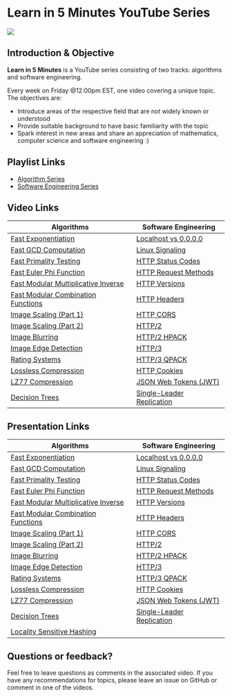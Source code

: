 # Learn in 5 Minutes YouTube Series 
![](https://i.imgur.com/QbnhHsJ.png)

## Introduction & Objective
**Learn in 5 Minutes** is a YouTube series consisting of two tracks: algorithms and software engineering. 

Every week on Friday @12:00pm EST, one video covering a unique topic. The objectives are:
- Introduce areas of the respective field that are not widely known or understood
- Provide suitable background to have basic familiarity with the topic
- Spark interest in new areas and share an appreciation of mathematics, computer science and software engineering :) 

## Playlist Links
- [Algorithm Series](https://www.youtube.com/watch?v=WAzGvZbaAOw&list=PLIRuSslToIDgg3otNlmIFhrNFJ5G4Zkbr)
- [Software Engineering Series](https://www.youtube.com/watch?v=ahYgoV8MDtg&list=PLIRuSslToIDgX7leusWZqzAIQAfvDG1mJ)

## Video Links 
| Algorithms                                                          | Software Engineering                                                |
|---------------------------------------------------------------------|---------------------------------------------------------------------|
| [Fast Exponentiation](https://www.youtube.com/watch?v=WAzGvZbaAOw)  | [Localhost vs 0.0.0.0](https://www.youtube.com/watch?v=ahYgoV8MDtg) |
| [Fast GCD Computation](https://www.youtube.com/watch?v=I-DClW_0bhU) | [Linux Signaling](https://www.youtube.com/watch?v=zXZK3xVLyYc)    |
| [Fast Primality Testing](https://www.youtube.com/watch?v=Yxo9d0HCmmI&list=LL1x8xbTXmulYknwNDyrBImQ&index=3&t=0s)| [HTTP Status Codes](https://www.youtube.com/watch?v=eCzkqTdBjP4)      |
| [Fast Euler Phi Function](https://www.youtube.com/watch?v=a0yI1b5PEaY&list=PLIRuSslToIDgg3otNlmIFhrNFJ5G4Zkbr&index=4) | [HTTP Request Methods](https://www.youtube.com/watch?v=XQLCJa--3rA&list=PLIRuSslToIDgg3otNlmIFhrNFJ5G4Zkbr&index=6)|
| [Fast Modular Multiplicative Inverse](https://www.youtube.com/watch?v=a2SPLj4gKXI&list=PLIRuSslToIDgg3otNlmIFhrNFJ5G4Zkbr&index=5) | [HTTP Versions](https://www.youtube.com/watch?v=RbQBnYN5f7g)|
| [Fast Modular Combination Functions](https://www.youtube.com/watch?v=XQLCJa--3rA&list=PLIRuSslToIDgg3otNlmIFhrNFJ5G4Zkbr&index=6) | [HTTP Headers](https://www.youtube.com/watch?v=1v7RoeXyww4) |
| [Image Scaling (Part 1)](https://www.youtube.com/watch?v=R9mnjPgDCQk&list=PLIRuSslToIDgg3otNlmIFhrNFJ5G4Zkbr&index=8)| [HTTP CORS](https://www.youtube.com/watch?v=MeqQIpmvxMA)|
| [Image Scaling (Part 2)](https://www.youtube.com/watch?v=HQHuQv4a8cU)| [HTTP/2](https://www.youtube.com/watch?v=azbFKQWrhrE&list=PLIRuSslToIDgX7leusWZqzAIQAfvDG1mJ&index=8)|
| [Image Blurring](https://youtu.be/SIhuPb-PLto)| [HTTP/2 HPACK](https://youtu.be/mc-wefMCX8k)|
| [Image Edge Detection](https://www.youtube.com/watch?v=gmrbZOpPeno)| [HTTP/3](https://www.youtube.com/watch?v=aJZeI8w5kAs&feature=youtu.be)|
| [Rating Systems](https://youtu.be/nFKyRDkb60Y)| [HTTP/3 QPACK](https://youtu.be/TQERHcPnTsc)|
| [Lossless Compression](https://youtu.be/RMdzXS_vlJc0) | [HTTP Cookies](https://www.youtube.com/watch?v=EqvUF_tVry0)|
|[LZ77 Compression](https://youtu.be/jVcTrBjI-eE) |[JSON Web Tokens (JWT)](https://www.youtube.com/watch?v=pKrR85YgaRE&feature=youtu.be)|
| [Decision Trees](https://youtu.be/V7OZL94IyWo)| [Single-Leader Replication](https://youtu.be/DwRaksqHdUM)|


## Presentation Links
| Algorithms                                                          | Software Engineering                                                |
|---------------------------------------------------------------------|---------------------------------------------------------------------|
| [Fast Exponentiation](https://docs.google.com/presentation/d/1zZ-ShaWUYz5fThn-2juSkenVrSEDVnrgA_heAfV27zs/edit?usp=sharing)  | [Localhost vs 0.0.0.0](https://docs.google.com/presentation/d/1GnT5zhMVVl6S1F0cSYRgF-7EFXHNkkSQLHs-YcigBjY/edit?usp=sharing) |
| [Fast GCD Computation](https://docs.google.com/presentation/d/1yfZySV5q_I0cRPPtYUl5iGiE-oUmEX7oOOxgArsKuCU/edit?usp=sharing) | [Linux Signaling](https://docs.google.com/presentation/d/1kcryPnmxIpODRbA9MgHqwzzutWmuF9oBd0QRoX0dLIw/edit?usp=sharing)    |
| [Fast Primality Testing](https://docs.google.com/presentation/d/1mROUEpDbx0N3YMcs8ZAvB4y3SHYqPNzPd0_Ak_obWJs/edit?usp=sharing)| [HTTP Status Codes](https://docs.google.com/presentation/d/1cWqajmdqHNT_RbEmqyrJLYUP0-twDWvAyVjlJ9Anilk/edit?usp=sharing) |
| [Fast Euler Phi Function](https://docs.google.com/presentation/d/18ioh-75DeEyspi3eMGQaHP6MOhwvaYPCPuHkN3kBVt8/edit?usp=sharing) | [HTTP Request Methods](https://docs.google.com/presentation/d/1grk7SvdVEaTIdtHNAwNJn6BydZDcy0juEuClWSnTyIk/edit?usp=sharing)|
| [Fast Modular Multiplicative Inverse](https://docs.google.com/presentation/d/1TDMYAisIep4nICUF_vDRDYbOjVFQ4k2p4S3fTqWCg_o/edit?usp=sharing)| [HTTP Versions](https://docs.google.com/presentation/d/13YA8Ym2YmM5IVnAg3Dl4JcMpoVIpyNzM6C-F1Y7WuNY/edit?usp=sharing) |
| [Fast Modular Combination Functions](https://docs.google.com/presentation/d/1yl-KFEXjmVPROMrXVcSfCpNo51NQHQ-565M2WAOT7lM/edit?usp=sharing) | [HTTP Headers](https://docs.google.com/presentation/d/1RpZ4heG5CHVUEQHhtFxGIdkl4q6laG3hmwM_pC97K2c/edit?usp=sharing)|X
| [Image Scaling (Part 1)](https://docs.google.com/presentation/d/1INQLMYawKDCPNv2u3EMwWJ_1Ya8YiMy148RIu2vkf8g/edit?usp=sharing) | [HTTP CORS](https://docs.google.com/presentation/d/18Cw8hOsn7OcTUCk3jkj-t8mTWp10_oFh7qSMxkePv98/edit?usp=sharing)|
| [Image Scaling (Part 2)](https://docs.google.com/presentation/d/1zqpFtLrDXP93UfSLz-9fvR1CaywuNeZJ39bc5Ur0FDs/edit?usp=sharing) | [HTTP/2](https://docs.google.com/presentation/d/1XY_hV0x-YjMXH6OV49rcI8Cqh3fdkTDWdfC_PhhMQsk/edit?usp=sharing)|
| [Image Blurring](https://docs.google.com/presentation/d/15EeWkT8DkP1OJI3yilpgVBb2DMycLeDpqesDO0F97pw/edit?usp=sharing)| [HTTP/2 HPACK](https://docs.google.com/presentation/d/1KLbBYOUUfDd3vG_ThcMzhw-GObxC_Ck4gQkabHSO4OI/edit?usp=sharing)|
| [Image Edge Detection](https://docs.google.com/presentation/d/1adkTBGF4WQbg339klNmzc9hYyje8OYl1MP2QFi9-lag/edit?usp=sharing) | [HTTP/3](https://docs.google.com/presentation/d/1A3Fkrr0Spb7vA6Rw_O-YRd2L7WqqqOwXx_pIUfGwp8E/edit?usp=sharing)|
| [Rating Systems](https://docs.google.com/presentation/d/1okHVsAP_lvnrgsOjZ4iXnI3qXQu3hZRAd8cNWVJkw8A/edit?usp=sharing) | [HTTP/3 QPACK](https://docs.google.com/presentation/d/1DvHirB_kM9mKf-6ra_raqu0h15vXwovgGnffDRHK9es/edit?usp=sharing)|
| [Lossless Compression](https://docs.google.com/presentation/d/1SlD2cFepF86zkcJyoijV953J8RuBcVOQ8Q_FOYvYRvg/edit?usp=sharing) | [HTTP Cookies](https://docs.google.com/presentation/d/16D37AZ_2ff3AfqPW1QXS9ycIPrAWCnNaprh023RY1Zw/edit?usp=sharing)|
| [LZ77 Compression](https://docs.google.com/presentation/d/1FNDGKhaoltr55vkuwnzYS7QOGxhyo8FgF3J4Hmq1gs0/edit?usp=sharing) | [JSON Web Tokens (JWT)](https://docs.google.com/presentation/d/1j6DgeLW22AfnJuQrJoLVmglSaOGDghYOi2NLZ3cFr5M/edit?usp=sharing)|
| [Decision Trees](https://docs.google.com/presentation/d/1UQd98IVsAyA9JluXWZm8UB_7cYZPfcSoISJ4AweyYzU/edit?usp=sharing) | [Single-Leader Replication](https://docs.google.com/presentation/d/1tWUwIBqTiuQrrH76RHxwGTbaJRZcQluNyswWXs84RhU/edit?usp=sharing) |
| [Locality Sensitive Hashing](https://docs.google.com/presentation/d/1raFSWIHRJU5Tw4NPrW8WSpeeAdSnbrPnXiPYJOc1q78/edit?usp=sharing) ||

## Questions or feedback?
Feel free to leave questions as comments in the associated video. If you have any recommendations for topics, please leave an issue on GitHub or comment in one of the videos.
